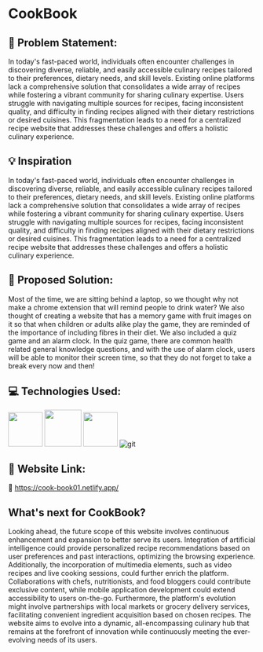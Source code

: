 #  CookBook

## 	:memo: Problem Statement:
In today's fast-paced world, individuals often encounter challenges in discovering diverse, reliable, and easily accessible culinary recipes tailored to their preferences, dietary needs, and skill levels. Existing online platforms lack a comprehensive solution that consolidates a wide array of recipes while fostering a vibrant community for sharing culinary expertise. Users struggle with navigating multiple sources for recipes, facing inconsistent quality, and difficulty in finding recipes aligned with their dietary restrictions or desired cuisines. This fragmentation leads to a need for a centralized recipe website that addresses these challenges and offers a holistic culinary experience.

## :bulb: Inspiration
In today's fast-paced world, individuals often encounter challenges in discovering diverse, reliable, and easily accessible culinary recipes tailored to their preferences, dietary needs, and skill levels. Existing online platforms lack a comprehensive solution that consolidates a wide array of recipes while fostering a vibrant community for sharing culinary expertise. Users struggle with navigating multiple sources for recipes, facing inconsistent quality, and difficulty in finding recipes aligned with their dietary restrictions or desired cuisines. This fragmentation leads to a need for a centralized recipe website that addresses these challenges and offers a holistic culinary experience.

## :seedling: Proposed Solution:
Most of the time, we are sitting behind a laptop, so we thought why not make a chrome extension that will remind people to drink water? We also thought of creating a website that has a memory game with fruit images on it so that when children or adults alike play the game, they are reminded of the importance of including fibres in their diet. We also included a quiz game and an alarm clock. In the quiz game, there are common health related general knowledge questions, and with the use of alarm clock, users will be able to monitor their screen time, so that they do not forget to take a break every now and then!

## :computer: Technologies Used:
<img src ="https://user-images.githubusercontent.com/82845528/221410588-0a10f09c-ad47-45b8-a20d-bb44ffda330f.png" width = 70>   <img src ="https://user-images.githubusercontent.com/82845528/221410593-62b99a6d-024b-4a63-9244-c272cb7c4540.png" width = 75>   <img src ="https://user-images.githubusercontent.com/82845528/221410596-9cf4e3f7-a6ca-45e4-81d3-95c668721d79.png" width = 70>   ![git](https://user-images.githubusercontent.com/113718177/221410549-1337aad8-9980-474b-8853-77b006a654a5.svg)

## :link: Website Link:
:paperclip: https://cook-book01.netlify.app/

## What's next for CookBook?

Looking ahead, the future scope of this website involves continuous enhancement and expansion to better serve its users. Integration of artificial intelligence could provide personalized recipe recommendations based on user preferences and past interactions, optimizing the browsing experience. Additionally, the incorporation of multimedia elements, such as video recipes and live cooking sessions, could further enrich the platform. Collaborations with chefs, nutritionists, and food bloggers could contribute exclusive content, while mobile application development could extend accessibility to users on-the-go. Furthermore, the platform's evolution might involve partnerships with local markets or grocery delivery services, facilitating convenient ingredient acquisition based on chosen recipes. The website aims to evolve into a dynamic, all-encompassing culinary hub that remains at the forefront of innovation while continuously meeting the ever-evolving needs of its users.
